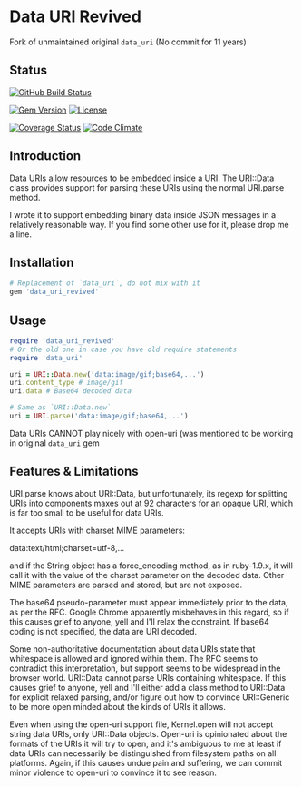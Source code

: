 # Data URI Revived

Fork of unmaintained original `data_uri` (No commit for 11 years)

## Status

[![GitHub Build Status](https://img.shields.io/github/actions/workflow/status/data-uri-ruby/data_uri/tests.yaml?branch=master&style=flat-square)](https://github.com/data-uri-ruby/data_uri/actions/workflows/tests.yaml)

[![Gem Version](http://img.shields.io/gem/v/data_uri_revived.svg?style=flat-square)](http://badge.fury.io/rb/data_uri_revived)
[![License](https://img.shields.io/github/license/data-uri-ruby/data_uri.svg?style=flat-square)](http://badge.fury.io/rb/data_uri_revived)

[![Coverage Status](http://img.shields.io/coveralls/data-uri-ruby/data_uri.svg?style=flat-square)](https://coveralls.io/r/data-uri-ruby/data_uri)
[![Code Climate](https://img.shields.io/codeclimate/maintainability/data-uri-ruby/data_uri.svg?style=flat-square)](https://codeclimate.com/github/data-uri-ruby/data_uri)

## Introduction

Data URIs allow resources to be embedded inside a URI. The URI::Data class
provides support for parsing these URIs using the normal URI.parse method.

I wrote it to support embedding binary data inside JSON messages in a
relatively reasonable way. If you find some other use for it, please drop me
a line.

## Installation

```ruby
# Replacement of `data_uri`, do not mix with it
gem 'data_uri_revived'
```

## Usage

```ruby
require 'data_uri_revived'
# Or the old one in case you have old require statements
require 'data_uri'

uri = URI::Data.new('data:image/gif;base64,...')
uri.content_type # image/gif
uri.data # Base64 decoded data

# Same as `URI::Data.new`
uri = URI.parse('data:image/gif;base64,...')

```

Data URIs CANNOT play nicely with open-uri (was mentioned to be working in original `data_uri` gem

## Features & Limitations

URI.parse knows about URI::Data, but unfortunately, its regexp for splitting
URIs into components maxes out at 92 characters for an opaque URI, which is
far too small to be useful for data URIs.

It accepts URIs with charset MIME parameters:

 data:text/html;charset=utf-8,...

and if the String object has a force_encoding method, as in ruby-1.9.x, it
will call it with the value of the charset parameter on the decoded data.
Other MIME parameters are parsed and stored, but are not exposed.

The base64 pseudo-parameter must appear immediately prior to the data, as per
the RFC. Google Chrome apparently misbehaves in this regard, so if this
causes grief to anyone, yell and I'll relax the constraint. If base64 coding
is not specified, the data are URI decoded.

Some non-authoritative documentation about data URIs state that whitespace
is allowed and ignored within them. The RFC seems to contradict this
interpretation, but support seems to be widespread in the browser world.
URI::Data cannot parse URIs containing whitespace. If
this causes grief to anyone, yell and I'll either add a class method to
URI::Data for explicit relaxed parsing, and/or figure out how to convince
URI::Generic to be more open minded about the kinds of URIs it allows.

Even when using the open-uri support file, Kernel.open will not accept string
data URIs, only URI::Data objects. Open-uri is opinionated about the
formats of the URIs it will try to open, and it's ambiguous to me at least if
data URIs can necessarily be distinguished from filesystem paths on all
platforms. Again, if this causes undue pain and suffering, we can commit
minor violence to open-uri to convince it to see reason.
